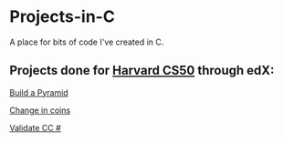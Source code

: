 # Projects-in-C
A place for bits of code I've created in C.

## Projects done for [Harvard CS50](https://courses.edx.org/courses/course-v1:HarvardX+CS50+X/course/) through edX:

[Build a Pyramid]()

[Change in coins]()

[Validate CC #]()
